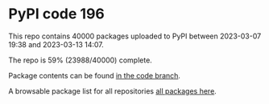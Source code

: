 # PyPI code 196

This repo contains 40000 packages uploaded to PyPI between 
2023-03-07 19:38 and 2023-03-13 14:07.

The repo is 59% (23988/40000) complete.

Package contents can be found [in the code branch](https://github.com/pypi-data/pypi-mirror-196/tree/code/packages).

A browsable package list for all repositories [all packages here](https://pypi-data.github.io/website/repositories/pypi-mirror-196).


